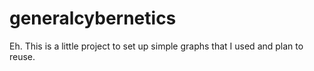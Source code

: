 # generalcybernetics

Eh. This is a little project to set up simple graphs that I used and plan to reuse.
